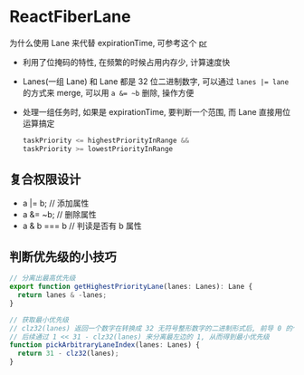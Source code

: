 # ReactFiberLane

为什么使用 Lane 来代替 expirationTime, 可参考这个 [pr](https://github.com/facebook/react/pull/18796)

- 利用了位掩码的特性, 在频繁的时候占用内存少, 计算速度快
- Lanes(一组 Lane) 和 Lane 都是 32 位二进制数字, 可以通过 `lanes |= lane` 的方式来 merge, 可以用 `a &= ~b` 删除, 操作方便
- 处理一组任务时, 如果是 expirationTime, 要判断一个范围, 而 Lane 直接用位运算搞定

    ```ts
    taskPriority <= highestPriorityInRange &&
    taskPriority >= lowestPriorityInRange
    ```

## 复合权限设计

- a |= b; // 添加属性
- a &= ~b; // 删除属性
- a & b === b // 判读是否有 b 属性

## 判断优先级的小技巧

```ts
// 分离出最高优先级
export function getHighestPriorityLane(lanes: Lanes): Lane {
  return lanes & -lanes;
}
```

```ts
// 获取最小优先级
// clz32(lanes) 返回一个数字在转换成 32 无符号整形数字的二进制形式后, 前导 0 的个数
// 后续通过 1 << 31 - clz32(lanes) 来分离最左边的 1, 从而得到最小优先级
function pickArbitraryLaneIndex(lanes: Lanes) {
  return 31 - clz32(lanes);
}
```
